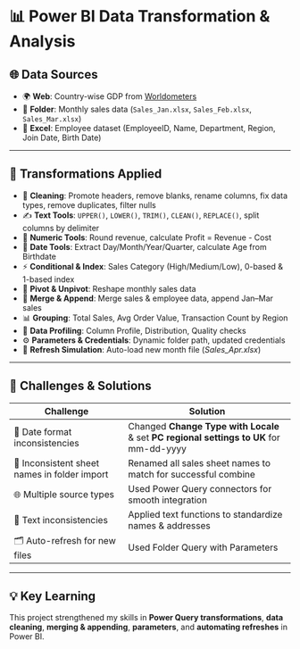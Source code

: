 # 📊 Power BI Data Transformation & Analysis

## 🌐 Data Sources
- 🌍 **Web**: Country-wise GDP from [Worldometers](https://www.worldometers.info/gdp/gdp-by-country)  
- 📂 **Folder**: Monthly sales data (`Sales_Jan.xlsx`, `Sales_Feb.xlsx`, `Sales_Mar.xlsx`)  
- 📄 **Excel**: Employee dataset (EmployeeID, Name, Department, Region, Join Date, Birth Date)  

---

## 🔄 Transformations Applied
- 🧹 **Cleaning**: Promote headers, remove blanks, rename columns, fix data types, remove duplicates, filter nulls  
- ✍ **Text Tools**: `UPPER()`, `LOWER()`, `TRIM()`, `CLEAN()`, `REPLACE()`, split columns by delimiter  
- 🔢 **Numeric Tools**: Round revenue, calculate Profit = Revenue - Cost  
- 📅 **Date Tools**: Extract Day/Month/Year/Quarter, calculate Age from Birthdate  
- ⚡ **Conditional & Index**: Sales Category (High/Medium/Low), 0-based & 1-based index  
- 🔄 **Pivot & Unpivot**: Reshape monthly sales data  
- 🔗 **Merge & Append**: Merge sales & employee data, append Jan–Mar sales  
- 📊 **Grouping**: Total Sales, Avg Order Value, Transaction Count by Region  
- 🧪 **Data Profiling**: Column Profile, Distribution, Quality checks  
- ⚙ **Parameters & Credentials**: Dynamic folder path, updated credentials  
- 🔄 **Refresh Simulation**: Auto-load new month file (*Sales_Apr.xlsx*)  

---

## 🚧 Challenges & Solutions
| Challenge | Solution |
|-----------|----------|
| 📅 Date format inconsistencies | Changed **Change Type with Locale** & set **PC regional settings to UK** for mm-dd-yyyy |
| 📑 Inconsistent sheet names in folder import | Renamed all sales sheet names to match for successful combine |
| 🌐 Multiple source types | Used Power Query connectors for smooth integration |
| 🧾 Text inconsistencies | Applied text functions to standardize names & addresses |
| 🗂 Auto-refresh for new files | Used Folder Query with Parameters |

---

## 💡 Key Learning
This project strengthened my skills in **Power Query transformations**, **data cleaning**, **merging & appending**, **parameters**, and **automating refreshes** in Power BI.

